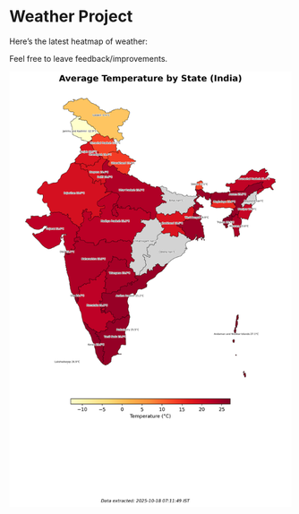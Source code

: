 # Weather Project

Here’s the latest heatmap of weather:

Feel free to leave feedback/improvements.

![India Heatmap](docs/assets/india_heatmap.png?v=F2F05F)
